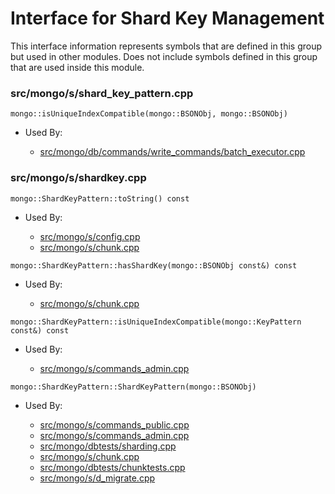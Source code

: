 
# Interface for Shard Key Management
This interface information represents symbols that are defined in this group but used in other modules.  Does not include symbols defined in this group that are used inside this module.

### src/mongo/s/shard\_key\_pattern.cpp

<div></div>

    mongo::isUniqueIndexCompatible(mongo::BSONObj, mongo::BSONObj)

- Used By:

    - [src/mongo/db/commands/write\_commands/batch\_executor.cpp](../../../../network/write\_commands)

### src/mongo/s/shardkey.cpp

<div></div>

    mongo::ShardKeyPattern::toString() const

- Used By:

    - [src/mongo/s/config.cpp](../../../../sharding/cluster\_metadata\_management)
    - [src/mongo/s/chunk.cpp](../../../../sharding/chunk\_management)

<div></div>

    mongo::ShardKeyPattern::hasShardKey(mongo::BSONObj const&) const

- Used By:

    - [src/mongo/s/chunk.cpp](../../../../sharding/chunk\_management)

<div></div>

    mongo::ShardKeyPattern::isUniqueIndexCompatible(mongo::KeyPattern const&) const

- Used By:

    - [src/mongo/s/commands\_admin.cpp](../../../../sharding/mongos\_commands)

<div></div>

    mongo::ShardKeyPattern::ShardKeyPattern(mongo::BSONObj)

- Used By:

    - [src/mongo/s/commands\_public.cpp](../../../../sharding/mongos\_commands)
    - [src/mongo/s/commands\_admin.cpp](../../../../sharding/mongos\_commands)
    - [src/mongo/dbtests/sharding.cpp](../../../../tests/unit\_tests)
    - [src/mongo/s/chunk.cpp](../../../../sharding/chunk\_management)
    - [src/mongo/dbtests/chunktests.cpp](../../../../tests/unit\_tests)
    - [src/mongo/s/d\_migrate.cpp](../../../../sharding/chunk\_management)
